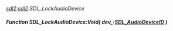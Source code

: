 _[sdl2](../../modules/sdl2/sdl2-module.md):[sdl2](../../modules/sdl2/sdl2-module.md).SDL\_LockAudioDevice_
##### Function SDL\_LockAudioDevice:Void( dev_:[SDL_AudioDeviceID](../../modules/sdl2/sdl2-sdl_audiodeviceid.md) )
